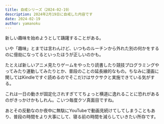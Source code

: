 ```yaml
---
title: 自戒シリーズ（2024-02-19）
description: 2024年2月19日に自戒した内容です
date: 2024-02-19
author: yamanoku
---
```


新しい趣味を始めようとして躊躇することがある。

いや「趣味」とまでは言わんけど、いつものルーチンから外れた別の何かをするのに億劫になってるといったほうが正しいのかも。

たとえば新しいアニメ見たりゲームをやったり読書したり競技プログラミングやってみたり運動してみたりとか、普段のことの延長線的なもの。ちなみに漫画に関してはKindleですぐ読めるのでそこだけはサクサクと実施できている気がする。

これは一日の動きが固定化されすぎててちょっと横道に逸れることに恐れがあるのがきっかけかもしれん。こいつ毎度クソ真面目ですね。

あとその反動なのか夜中に無駄にYouTubeで動画見続けてしてしまうこともあり、普段の時間をより大事にして、寝る前の時間を減らしていきたい所存です。
